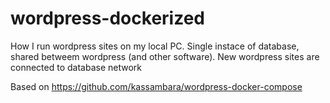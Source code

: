 # wordpress-dockerized

How I run wordpress sites on my local PC.
Single instace of database, shared betweem wordpress (and other software). New wordpress sites are connected to database network

Based on https://github.com/kassambara/wordpress-docker-compose
